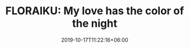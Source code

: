 ---
title: "FLORAIKU: My love has the color of the night"
category: "FLORAIKU"
gender: "Unisex"
date: 2019-10-17T11:22:16+06:00
draft: false

# meta description
description : "50 ml + 10 ml" 


# product Price
price: "255"

# Product Short Description
shortDescription: "My Love has the Colour of the Night is a smoky wood – Guaiac Wood oil – and Vetiver oil as main notes with a hint of Patchouli oil give the fragrance the feeling of a tender summer night. **Ingredients**: Black-Pepper Essence, Guaiac Essence, Indonesian Patchouli Essence, Haiti Vetiver Essencelove has the color of the night.**50ml-EDP-UNISEX**"

#product ID
productID: "41"

# type must be "products"
type: "products"

# product Images
# first image will be shown in the product page
images:
  - image: "images/products/floraiku/Mylove.jpg"
 
---